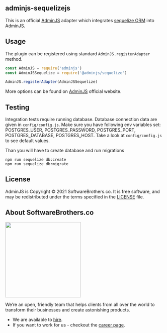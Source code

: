 ## adminjs-sequelizejs

This is an official [AdminJS](https://github.com/SoftwareBrothers/adminjs) adapter which integrates [sequelize ORM](http://docs.sequelizejs.com/) into AdminJS.

## Usage

The plugin can be registered using standard `AdminJS.registerAdapter` method.

```javascript
const AdminJS = require('adminjs')
const AdminJSSequelize = require('@adminjs/sequelize')

AdminJS.registerAdapter(AdminJSSequelize)
```

More options can be found on [AdminJS](https://github.com/SoftwareBrothers/adminjs) official website.

## Testing

Integration tests require running database. Database connection data are  given in `config/config.js`. Make sure you have following env variables set: POSTGRES_USER, POSTGRES_PASSWORD, POSTGRES_PORT, POSTGRES_DATABASE, POSTGRES_HOST. Take a look at `config/config.js` to see default values.


Than you will have to create database and run migrations

```
npm run sequelize db:create
npm run sequelize db:migrate
```

## License

AdminJS is Copyright © 2021 SoftwareBrothers.co. It is free software, and may be redistributed under the terms specified in the [LICENSE](LICENSE) file.

## About SoftwareBrothers.co

<img src="https://softwarebrothers.co/assets/images/software-brothers-logo-full.svg" width=240>


We’re an open, friendly team that helps clients from all over the world to transform their businesses and create astonishing products.

* We are available to [hire](https://softwarebrothers.co/contact).
* If you want to work for us - checkout the [career page](https://softwarebrothers.co/career).